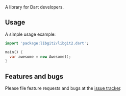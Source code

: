 A library for Dart developers.

## Usage

A simple usage example:

```dart
import 'package:libgit2/libgit2.dart';

main() {
  var awesome = new Awesome();
}
```

## Features and bugs

Please file feature requests and bugs at the [issue tracker][tracker].

[tracker]: http://example.com/issues/replaceme
